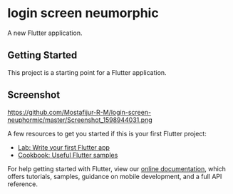 # login screen neumorphic

A new Flutter application.

## Getting Started

This project is a starting point for a Flutter application.

## Screenshot

https://github.com/Mostafijur-R-M/login-screen-neuphormic/master/Screenshot_1598944031.png


A few resources to get you started if this is your first Flutter project:

- [Lab: Write your first Flutter app](https://flutter.dev/docs/get-started/codelab)
- [Cookbook: Useful Flutter samples](https://flutter.dev/docs/cookbook)

For help getting started with Flutter, view our
[online documentation](https://flutter.dev/docs), which offers tutorials,
samples, guidance on mobile development, and a full API reference.
